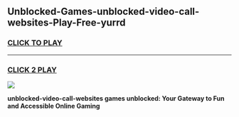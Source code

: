 
## Unblocked-Games-unblocked-video-call-websites-Play-Free-yurrd
<h3>
<a href="https://premium76.site?title=unblocked-video-call-websites&ref=18A1">CLICK TO PLAY</a></h3>
<hr>

<h3>
<a href="https://premium76.site?title=unblocked-video-call-websites&ref=18A1">CLICK 2 PLAY</a>
  
</h3>

<a href="https://premium76.site?title=unblocked-video-call-websites&ref=18A1"><img src="https://clearcache.store/games.png"></a>


**unblocked-video-call-websites games unblocked: Your Gateway to Fun and Accessible Online Gaming**
